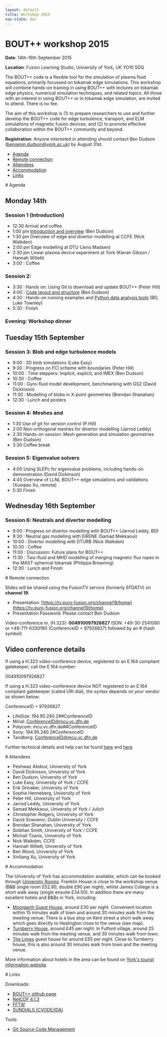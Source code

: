 ```yaml
---
layout: default
title: Workshop 2015
nav-state: doc
---
```


# BOUT++ workshop 2015

**Date**: 14th-16th September 2015

**Location**: Fusion Learning Studio, University of York, UK YO10 5DQ

The BOUT++ code is a flexible tool for the simulation of plasma fluid equations, primarily focussed on tokamak edge simulations. This workshop will combine hands-on training in using BOUT++ with lectures on tokamak edge physics, numerical simulation techniques, and related topics. All those with an interest in using BOUT++ or in tokamak edge simulation, are invited to attend. There is no fee.

The aim of this workshop is (1) to prepare researchers to use and further develop the BOUT++ code for edge turbulence, transport, and ELM simulations of magnetic fusion devices; and (2) to promote effective collaboration within the BOUT++ community and beyond.

**Registration**: Anyone interested in attending should contact Ben Dudson (benjamin.dudson@york.ac.uk) by August 31st.

* [Agenda](#agenda)
* [Remote connection](#remote)
* [Attendees](#attendees)
* [Accommodation](#accommodation)
* [Links](#links)

<a name="agenda"/>
# Agenda

## Monday 14th

### Session 1 (Introduction)

* 12:30  Arrival and coffee
* 1:00 pm  [Introduction and overview](workshop2015/introduction.pdf) (Ben Dudson)
* 1:30 pm  Overview of edge and divertor modelling at CCFE (Nick Walkden)
* 2:00 pm  Edge modelling at DTU (Jens Madsen)
* 2:30 pm  Linear plasma device experiment at York (Kieran Gibson / Hannah Willett)
* 3:00 : Coffee

### Session 2: 

* 3:30 : Hands on: Using Git to download and update BOUT++ (Peter Hill)
* 4:00 : [Code layout and structure](workshop2015/bout-code-structure.pdf) (Ben Dudson)
* 4:30 : Hands-on running examples and [Python data analysis tools](workshop2015/luke_townley.pdf) (BD, Luke Townley)
* 5:30 : Finish

### Evening: Workshop dinner

## Tuesday 15th September

### Session 3: Blob and edge turbulence models

* 9:00  : 3D blob simulations (Luke Easy)
* 9:30  : Progress on FCI scheme with boundaries (Peter Hill)
* 10:00 : Time steppers: Implicit, explicit, and IMEX (Ben Dudson)
* 10:30 : Coffee
* 11:00 : Gyro-fluid model development, benchmarking with GS2 (David Dickinson)
* 11:30 : Modelling of blobs in X-point geometries (Brendan Shanahan)
* 12:30 : Lunch and posters

### Session 4: Meshes and 

* 1:30 Use of git for version control (P.Hill)
* 2:00 Non-orthogonal meshes for divertor modelling (Jarrod Leddy)
* 2:30 Hands-on session: Mesh generation and simulation geometries (Ben Dudson)
* 3:30 Coffee break

### Session 5:  Eigenvalue solvers

* 4:00  Using SLEPc for eigenvalue problems, including hands-on demonstration (David Dickinson)
* 4:45  Overview of LLNL BOUT++ edge simulations and validations (Xueqiao Xu, remote)
* 5:30  Finish 

## Wednesday 16th September

### Session 6: Neutrals and divertor modelling

* 9:00 :  Progress on divertor modelling with BOUT++ (Jarrod Leddy, BD)
* 9:30 :  Neutral gas modelling with EIRENE (Samad Mekkaoui)
* 10:00 : Divertor modelling with DTURB (Nick Walkden)
* 10:30 : Coffee
* 11:00 : Discussion: Future plans for BOUT++
* 11:30 : Two-fluid and MHD modelling of merging magnetic flux ropes in the MAST spherical tokamak (Philippa Browning)
* 12:30 : Lunch and Finish

<a name="remote"/>
# Remote connection

Slides will be shared using the FusionTV service (formerly EFDATV) on **channel 19**.

* Presentation: [https://tv.euro-fusion.org/channel19/home](https://tv.euro-fusion.org/channel19/home)
* Presentation Password: Please contact Ben Dudson

Video-conference nr. (H.323): **004910097926827**
ISDN: +49-30-2541080 or +49-711-6330190 (ConferenceID = 97926827) followed by an # (hash symbol)

## Video conference details

If using a H.323 video-conference device, registered to an E.164 compliant gatekeeper,
call the E.164 number:

   004910097926827

If using a H.323 video-conference device NOT registered to an E.164 compliant gatekeeper
(called URI dial), the syntax depends on your vendor as shown below:

ConferenceID = 97926827

* LifeSize: 194.95.240.2##ConferenceID
* Mirial: ConferenceID@mcu.vc.dfn.de
* Polycom: mcu.vc.dfn.de##ConferenceID
* Sony: 194.95.240.2#ConferenceID
* Tandberg: ConferenceID@mcu.vc.dfn.de

Further technical details and help can be found [here](http://vcc.zih.tu-dresden.de/index.php?linkid=11100)
and [here](https://www.vc.dfn.de/en/video-conferencing/ways-of-access/h323.html)

<a name="attendees"/>
# Attendees

* Peshwaz Abdoul, University of York
* David Dickinson, University of York
* Ben Dudson, University of York
* Luke Easy, University of York / CCFE
* Erik Grinaker, University of York
* Sophia Henneberg, University of York
* Peter Hill, University of York
* Jarrod Leddy, University of York
* Samad Mekkaoui, University of York / Julich
* Christopher Ridgers, University of York
* David Scwoeror, Dublin University / CCFE
* Brendan Shanahan, University of York
* Siobhan Smith, University of York / CCFE
* Michail Tzanis, University of York
* Nick Walkden, CCFE
* Hannah Willett, University of York
* Ben Wood, University of York
* Xinliang Xu, University of York

<a name="accommodation"/>
# Accommodation

The University of York has accommodation available, which can be booked through [University Rooms](http://www.universityrooms.com/en/city/york/college/franklinyork). Franklin House is close to the workshop venue (B&B single room £52.80, double £90 per night),
whilst James College is a short walk away (single ensuite £34.50). In addition there are many excellent hotels and B&Bs in York, including:

* [Moorgarth Guest House](http://www.moorgarthyork.co.uk/), around £30 per night. Convenient location within 15 minutes walk of town and around 30 minutes walk from the meeting venue. There is a bus stop on Kent street a short walk away which goes directly to Heslington close to the venue (see map).
* [Turnberry House](http://www.turnberryhouse.com/pages/home.html), around £45 per night. In Fulford village, around 25 minutes walk from the meeting venue, and 30 minutes walk from town.
* [The Limes](http://www.limeshotel.co.uk/) guest house for around £55 per night. Close to Turnberry house, this is also around 30 minutes walk from town and the meeting venue.

More information about hotels in the area can be found on [York's tourist information website](http://www.visityork.org/accommodation/).

<a name="links"/>
# Links

Downloads:

* [BOUT++ github page](https://github.com/boutproject/BOUT-dev)
* [NetCDF 4.1.3](http://www.unidata.ucar.edu/downloads/netcdf/netcdf-4_1_3/index.jsp)
* [FFTW](http://www.fftw.org/download.html)
* [SUNDIALS (CVODE/IDA)](http://computation.llnl.gov/casc/sundials/download/download.html)

Tools:

* [Git Source Code Management](http://git-scm.com)


